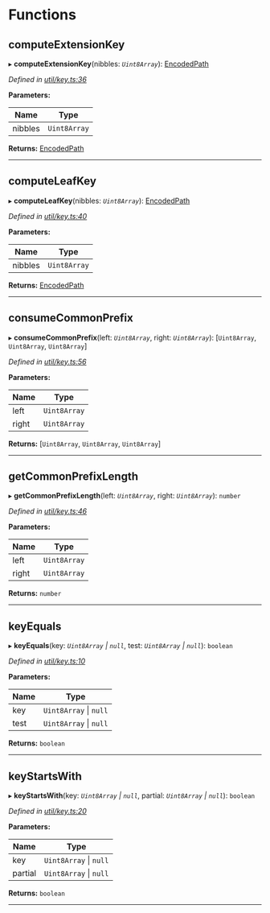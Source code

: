 

# Functions

<a id="computeextensionkey"></a>

##  computeExtensionKey

▸ **computeExtensionKey**(nibbles: *`Uint8Array`*): [EncodedPath](_types_.md#encodedpath)

*Defined in [util/key.ts:36](https://github.com/polkadot-js/common/blob/5bc4ea2/packages/trie-db/src/util/key.ts#L36)*

**Parameters:**

| Name | Type |
| ------ | ------ |
| nibbles | `Uint8Array` |

**Returns:** [EncodedPath](_types_.md#encodedpath)

___
<a id="computeleafkey"></a>

##  computeLeafKey

▸ **computeLeafKey**(nibbles: *`Uint8Array`*): [EncodedPath](_types_.md#encodedpath)

*Defined in [util/key.ts:40](https://github.com/polkadot-js/common/blob/5bc4ea2/packages/trie-db/src/util/key.ts#L40)*

**Parameters:**

| Name | Type |
| ------ | ------ |
| nibbles | `Uint8Array` |

**Returns:** [EncodedPath](_types_.md#encodedpath)

___
<a id="consumecommonprefix"></a>

##  consumeCommonPrefix

▸ **consumeCommonPrefix**(left: *`Uint8Array`*, right: *`Uint8Array`*): [`Uint8Array`, `Uint8Array`, `Uint8Array`]

*Defined in [util/key.ts:56](https://github.com/polkadot-js/common/blob/5bc4ea2/packages/trie-db/src/util/key.ts#L56)*

**Parameters:**

| Name | Type |
| ------ | ------ |
| left | `Uint8Array` |
| right | `Uint8Array` |

**Returns:** [`Uint8Array`, `Uint8Array`, `Uint8Array`]

___
<a id="getcommonprefixlength"></a>

##  getCommonPrefixLength

▸ **getCommonPrefixLength**(left: *`Uint8Array`*, right: *`Uint8Array`*): `number`

*Defined in [util/key.ts:46](https://github.com/polkadot-js/common/blob/5bc4ea2/packages/trie-db/src/util/key.ts#L46)*

**Parameters:**

| Name | Type |
| ------ | ------ |
| left | `Uint8Array` |
| right | `Uint8Array` |

**Returns:** `number`

___
<a id="keyequals"></a>

##  keyEquals

▸ **keyEquals**(key: *`Uint8Array` \| `null`*, test: *`Uint8Array` \| `null`*): `boolean`

*Defined in [util/key.ts:10](https://github.com/polkadot-js/common/blob/5bc4ea2/packages/trie-db/src/util/key.ts#L10)*

**Parameters:**

| Name | Type |
| ------ | ------ |
| key | `Uint8Array` \| `null` |
| test | `Uint8Array` \| `null` |

**Returns:** `boolean`

___
<a id="keystartswith"></a>

##  keyStartsWith

▸ **keyStartsWith**(key: *`Uint8Array` \| `null`*, partial: *`Uint8Array` \| `null`*): `boolean`

*Defined in [util/key.ts:20](https://github.com/polkadot-js/common/blob/5bc4ea2/packages/trie-db/src/util/key.ts#L20)*

**Parameters:**

| Name | Type |
| ------ | ------ |
| key | `Uint8Array` \| `null` |
| partial | `Uint8Array` \| `null` |

**Returns:** `boolean`

___

